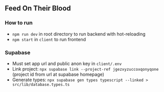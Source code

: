 ## Feed On Their Blood

### How to run
* `npm run dev` in root directory to run backend with hot-reloading
* `npm start` in `client` to run frontend



### Supabase
* Must set app url and public anon key in `client/.env`
* Link project: `npx supabase link --project-ref jgezxyzuccoxqonyqone`  (project id from url at supabase homepage)
* Generate types: `npx supabase gen types typescript --linked > src/lib/database.types.ts`
  